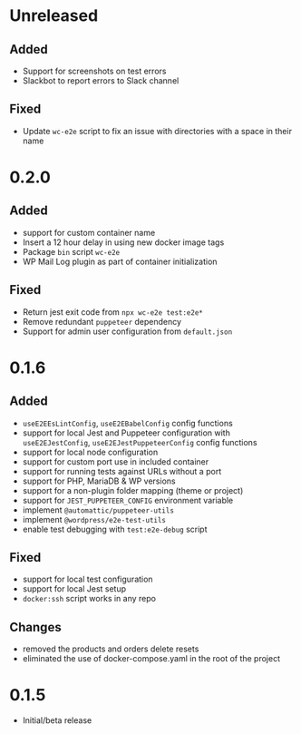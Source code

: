 # Unreleased

## Added

- Support for screenshots on test errors
- Slackbot to report errors to Slack channel

## Fixed

- Update `wc-e2e` script to fix an issue with directories with a space in their name

# 0.2.0

## Added

- support for custom container name
- Insert a 12 hour delay in using new docker image tags
- Package `bin` script `wc-e2e`
- WP Mail Log plugin as part of container initialization

## Fixed

- Return jest exit code from `npx wc-e2e test:e2e*`
- Remove redundant `puppeteer` dependency
- Support for admin user configuration from `default.json`

# 0.1.6

## Added

- `useE2EEsLintConfig`, `useE2EBabelConfig` config functions
- support for local Jest and Puppeteer configuration with `useE2EJestConfig`, `useE2EJestPuppeteerConfig` config functions
- support for local node configuration
- support for custom port use in included container
- support for running tests against URLs without a port
- support for PHP, MariaDB & WP versions
- support for a non-plugin folder mapping (theme or project)
- support for `JEST_PUPPETEER_CONFIG` environment variable
- implement `@automattic/puppeteer-utils`
- implement `@wordpress/e2e-test-utils`
- enable test debugging with `test:e2e-debug` script

## Fixed

- support for local test configuration 
- support for local Jest setup
- `docker:ssh` script works in any repo

## Changes

- removed the products and orders delete resets
- eliminated the use of docker-compose.yaml in the root of the project

# 0.1.5

- Initial/beta release
